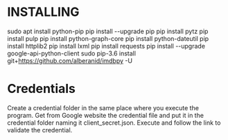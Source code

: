 
# INSTALLING

sudo apt install python-pip
pip install --upgrade pip
pip install pytz
pip install pulp
pip install python-graph-core
pip install python-dateutil 
pip install httplib2
pip install lxml
pip install requests
pip install --upgrade google-api-python-client
sudo pip-3.6 install git+https://github.com/alberanid/imdbpy -U

# Credentials
Create a credential folder in the same place where you execute the program.
Get from Google website the credential file and put it in the credential folder naming it client_secret.json.
Execute and follow the link to validate the credential.